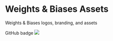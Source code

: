 # Weights & Biases Assets
Weights & Biases logos, branding, and assets

GitHub badge ![](https://raw.githubusercontent.com/wandb/assets/3bcb1f803f9fb5f20763b927ff6563bb16c32750/wandb-github-badge.svg)
